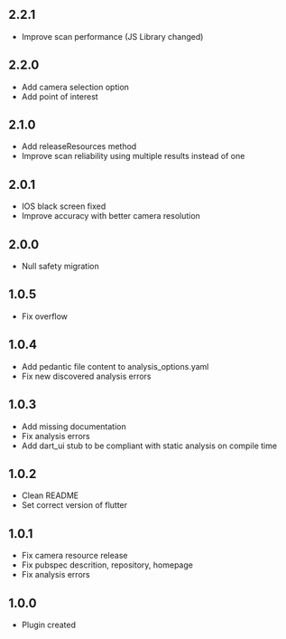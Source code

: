 ## 2.2.1

- Improve scan performance (JS Library changed)

## 2.2.0

- Add camera selection option
- Add point of interest

## 2.1.0

- Add releaseResources method
- Improve scan reliability using multiple results instead of one

## 2.0.1

- IOS black screen fixed
- Improve accuracy with better camera resolution

## 2.0.0

- Null safety migration

## 1.0.5

- Fix overflow

## 1.0.4

- Add pedantic file content to analysis_options.yaml
- Fix new discovered analysis errors

## 1.0.3

- Add missing documentation
- Fix analysis errors
- Add dart_ui stub to be compliant with static analysis on compile time

## 1.0.2

- Clean README
- Set correct version of flutter

## 1.0.1

- Fix camera resource release
- Fix pubspec descrition, repository, homepage
- Fix analysis errors

## 1.0.0

- Plugin created

